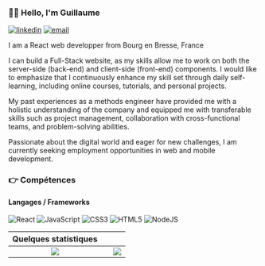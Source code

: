 ### 👨‍🦲 Hello, I'm Guillaume

[![linkedin](https://img.shields.io/badge/linkedin--lightgrey?style=social&logo=linkedin)](https://www.linkedin.com/in/guillaume-gemelas-a88880230/)
[![email](https://img.shields.io/badge/email--lightgrey?style=social&logo=gmail)](mailto:guillaumegemelas@gmail.com)

I am a React web developper from Bourg  en Bresse, France

I can build a Full-Stack website, as my skills allow me to work on both the server-side (back-end) and client-side (front-end) components.
I would like to emphasize that I continuously enhance my skill set through daily self-learning, including online courses, tutorials, and personal projects.

My past experiences as a methods engineer have provided me with a holistic understanding of the company and equipped me with transferable skills such as project management, collaboration with cross-functional teams, and problem-solving abilities.

Passionate about the digital world and eager for new challenges, I am currently seeking employment opportunities in web and mobile development.

### :point_right: Compétences
#### Langages / Frameworks

![React](https://img.shields.io/badge/react-%2320232a.svg?style=for-the-badge&logo=react&logoColor=%2361DAFB)
![JavaScript](https://img.shields.io/badge/javascript-%23323330.svg?style=for-the-badge&logo=javascript&logoColor=%23F7DF1E)
![CSS3](https://img.shields.io/badge/css3-%231572B6.svg?style=for-the-badge&logo=css3&logoColor=white)
![HTML5](https://img.shields.io/badge/html5-%23E34F26.svg?style=for-the-badge&logo=html5&logoColor=white)
![NodeJS](https://img.shields.io/badge/node.js-6DA55F?style=for-the-badge&logo=node.js&logoColor=white)



| Quelques statistiques | | |
| :---: |:---:| :---:|
| ![](https://github-readme-stats.vercel.app/api/top-langs/?username=guillaumegemelas&theme=radical&hide_langs_below=8&count_private=true)     |  | ![](https://github-readme-stats.vercel.app/api?username=guillaumegemelas&show_icons=true&theme=radical&count_private=true) |


